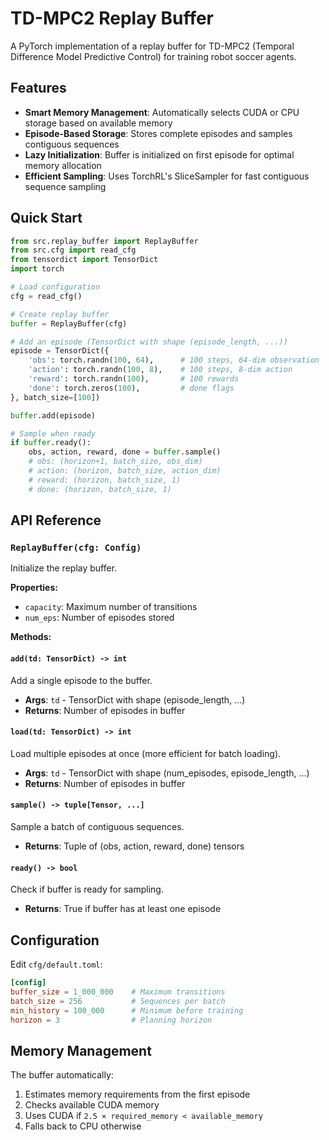 # TD-MPC2 Replay Buffer

A PyTorch implementation of a replay buffer for TD-MPC2 (Temporal Difference Model Predictive Control) for training robot soccer agents.

## Features

- **Smart Memory Management**: Automatically selects CUDA or CPU storage based on available memory
- **Episode-Based Storage**: Stores complete episodes and samples contiguous sequences
- **Lazy Initialization**: Buffer is initialized on first episode for optimal memory allocation
- **Efficient Sampling**: Uses TorchRL's SliceSampler for fast contiguous sequence sampling

## Quick Start

```python
from src.replay_buffer import ReplayBuffer
from src.cfg import read_cfg
from tensordict import TensorDict
import torch

# Load configuration
cfg = read_cfg()

# Create replay buffer
buffer = ReplayBuffer(cfg)

# Add an episode (TensorDict with shape (episode_length, ...))
episode = TensorDict({
    'obs': torch.randn(100, 64),      # 100 steps, 64-dim observation
    'action': torch.randn(100, 8),    # 100 steps, 8-dim action
    'reward': torch.randn(100),       # 100 rewards
    'done': torch.zeros(100),         # done flags
}, batch_size=[100])

buffer.add(episode)

# Sample when ready
if buffer.ready():
    obs, action, reward, done = buffer.sample()
    # obs: (horizon+1, batch_size, obs_dim)
    # action: (horizon, batch_size, action_dim)
    # reward: (horizon, batch_size, 1)
    # done: (horizon, batch_size, 1)
```

## API Reference

### `ReplayBuffer(cfg: Config)`

Initialize the replay buffer.

**Properties:**
- `capacity`: Maximum number of transitions
- `num_eps`: Number of episodes stored

**Methods:**

#### `add(td: TensorDict) -> int`
Add a single episode to the buffer.
- **Args**: `td` - TensorDict with shape (episode_length, ...)
- **Returns**: Number of episodes in buffer

#### `load(td: TensorDict) -> int`
Load multiple episodes at once (more efficient for batch loading).
- **Args**: `td` - TensorDict with shape (num_episodes, episode_length, ...)
- **Returns**: Number of episodes in buffer

#### `sample() -> tuple[Tensor, ...]`
Sample a batch of contiguous sequences.
- **Returns**: Tuple of (obs, action, reward, done) tensors

#### `ready() -> bool`
Check if buffer is ready for sampling.
- **Returns**: True if buffer has at least one episode

## Configuration

Edit `cfg/default.toml`:

```toml
[config]
buffer_size = 1_000_000    # Maximum transitions
batch_size = 256           # Sequences per batch
min_history = 100_000      # Minimum before training
horizon = 3                # Planning horizon
```

## Memory Management

The buffer automatically:
1. Estimates memory requirements from the first episode
2. Checks available CUDA memory
3. Uses CUDA if `2.5 × required_memory < available_memory`
4. Falls back to CPU otherwise
